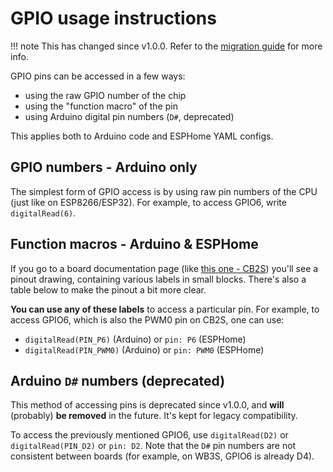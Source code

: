 # GPIO usage instructions

!!! note
	This has changed since v1.0.0. Refer to the [migration guide](../dev/migration_v1.0.0.md) for more info.

GPIO pins can be accessed in a few ways:

- using the raw GPIO number of the chip
- using the "function macro" of the pin
- using Arduino digital pin numbers (`D#`, deprecated)

This applies both to Arduino code and ESPHome YAML configs.

## GPIO numbers - Arduino only

The simplest form of GPIO access is by using raw pin numbers of the CPU (just like on ESP8266/ESP32). For example, to access GPIO6, write `digitalRead(6)`.

## Function macros - Arduino & ESPHome

If you go to a board documentation page (like [this one - CB2S](../../boards/cb2s/README.md)) you'll see a pinout drawing, containing various labels in small blocks. There's also a table below to make the pinout a bit more clear.

**You can use any of these labels** to access a particular pin. For example, to access GPIO6, which is also the PWM0 pin on CB2S, one can use:

- `digitalRead(PIN_P6)` (Arduino) or `pin: P6` (ESPHome)
- `digitalRead(PIN_PWM0)` (Arduino) or `pin: PWM0` (ESPHome)

## Arduino `D#` numbers (deprecated)

This method of accessing pins is deprecated since v1.0.0, and **will** (probably) **be removed** in the future. It's kept for legacy compatibility.

To access the previously mentioned GPIO6, use `digitalRead(D2)` or `digitalRead(PIN_D2)` or `pin: D2`. Note that the `D#` pin numbers are not consistent between boards (for example, on WB3S, GPIO6 is already D4).
